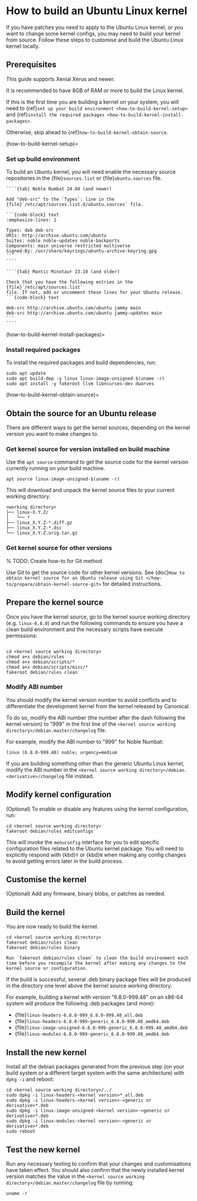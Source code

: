 # How to build an Ubuntu Linux kernel

If you have patches you need to apply to the Ubuntu Linux kernel, or you want to change some kernel configs, you may need to build your kernel from source.
Follow these steps to customise and build the Ubuntu Linux kernel locally.

## Prerequisites

This guide supports Xenial Xerus and newer.

It is recommended to have 8GB of RAM or more to build the Linux kernel.

If this is the first time you are building a kernel on your system, you will need to {ref}`set up your build environment <how-to-build-kernel-setup>` and {ref}`install the required packages <how-to-build-kernel-install-packages>`.

Otherwise, skip ahead to {ref}`how-to-build-kernel-obtain-source`.

(how-to-build-kernel-setup)=
### Set up build environment

To build an Ubuntu kernel, you will need enable the necessary source repositories in the {file}`sources.list` or {file}`ubuntu.sources` file.

`````{tabs}
````{tab} Noble Numbat 24.04 (and newer)

Add "deb-src" to the `Types`: line in the
{file}`/etc/apt/sources.list.d/ubuntu.sources` file.

```{code-block} text
:emphasize-lines: 1

Types: deb deb-src
URIs: http://archive.ubuntu.com/ubuntu
Suites: noble noble-updates noble-backports
Components: main universe restricted multiverse
Signed-By: /usr/share/keyrings/ubuntu-archive-keyring.gpg
```
````

````{tab} Mantic Minotaur 23.10 (and older)

Check that you have the following entries in the {file}`/etc/apt/sources.list`
file. If not, add or uncomment these lines for your Ubuntu release.
```{code-block} text

deb-src http://archive.ubuntu.com/ubuntu jammy main
deb-src http://archive.ubuntu.com/ubuntu jammy-updates main
```
````
`````

(how-to-build-kernel-install-packages)=
### Install required packages

To install the required packages and build dependencies, run:

```{code-block} shell
sudo apt update
sudo apt build-dep -y linux linux-image-unsigned-$(uname -r)
sudo apt install -y fakeroot llvm libncurses-dev dwarves
```

(how-to-build-kernel-obtain-source)=
## Obtain the source for an Ubuntu release

There are different ways to get the kernel sources, depending on the kernel version you want to make changes to.

### Get kernel source for version installed on build machine

Use the `apt source` command to get the source code for the kernel version currently running on your build machine.

```{code-block} shell
apt source linux-image-unsigned-$(uname -r)
```

This will download and unpack the kernel source files to your current working directory.

```{code-block} text
<working directory>
├── linux-X.Y.Z/
│   └── *
├── linux_X.Y.Z-*.diff.gz
├── linux_X.Y.Z-*.dsc
└── linux_X.Y.Z.orig.tar.gz
```

### Get kernel source for other versions

% TODO: Create how-to for Git method

Use Git to get the source code for other kernel versions. See {doc}`How to obtain kernel source for an Ubuntu release using Git </how-to/prepare/obtain-kernel-source-git>` for detailed instructions.

## Prepare the kernel source

Once you have the kernel source, go to the kernel source working directory (e.g. `linux-6.8.0`) and run the following commands to ensure you have a clean build environment and the necessary scripts have execute permissions:

```{code-block} shell

cd <kernel source working directory>
chmod a+x debian/rules
chmod a+x debian/scripts/*
chmod a+x debian/scripts/misc/*
fakeroot debian/rules clean
```

### Modify ABI number

You should modify the kernel version number to avoid conflicts and to differentiate the development kernel from the kernel released by Canonical.

To do so, modify the ABI number (the number after the dash following the kernel version) to "999" in the first line of the `<kernel source working directory>/debian.master/changelog` file.

For example, modify the ABI number to "999" for Noble Numbat:

```{code-block} text
linux (6.8.0-999.48) noble; urgency=medium
```

If you are building something other than the generic Ubuntu Linux kernel, modify the ABI number in the `<kernel source working directory>/debian.<derivative>/changelog` file instead.

## Modify kernel configuration

(Optional) To enable or disable any features using the kernel configuration, run:

```{code-block} shell
cd <kernel source working directory>
fakeroot debian/rules editconfigs
```

This will invoke the `menuconfig` interface for you to edit specific configuration files related to the Ubuntu kernel package. You will need to explicitly respond with {kbd}`Y` or {kbd}`N` when making any config changes to avoid getting errors later in the build process.

## Customise the kernel

(Optional) Add any firmware, binary blobs, or patches as needed.

## Build the kernel

You are now ready to build the kernel.

```{code-block} shell
cd <kernel source working directory>
fakeroot debian/rules clean
fakeroot debian/rules binary
```

```{note}
Run `fakeroot debian/rules clean` to clean the build environment each time before you recompile the kernel after making any changes to the kernel source or configuration.
```

If the build is successful, several .deb binary package files will be produced in the directory one level above the kernel source working directory.

For example, building a kernel with version "6.8.0-999.48" on an x86-64 system will produce the following .deb packages (and more):

- {file}`linux-headers-6.8.0-999_6.8.0-999.48_all.deb`
- {file}`linux-headers-6.8.0-999-generic_6.8.0-999.48_amd64.deb`
- {file}`linux-image-unsigned-6.8.0-999-generic_6.8.0-999.48_amd64.deb`
- {file}`linux-modules-6.8.0-999-generic_6.8.0-999.48_amd64.deb`

## Install the new kernel

Install all the debian packages generated from the previous step (on your build system or a different target system with the same architecture) with `dpkg -i` and reboot:

```{code-block} shell
cd <kernel source working directory>/../
sudo dpkg -i linux-headers-<kernel version>*_all.deb
sudo dpkg -i linux-headers-<kernel version>-<generic or derivative>*.deb
sudo dpkg -i linux-image-unsigned-<kernel version>-<generic or derivative>*.deb
sudo dpkg -i linux-modules-<kernel version>-<generic or derivative>*.deb
sudo reboot
```

## Test the new kernel

Run any necessary testing to confirm that your changes and customisations have taken effect. You should also confirm that the newly installed kernel version matches the value in the
`<kernel source working directory>/debian.master/changelog` file by running:

```{code-block} shell
uname -r
```
